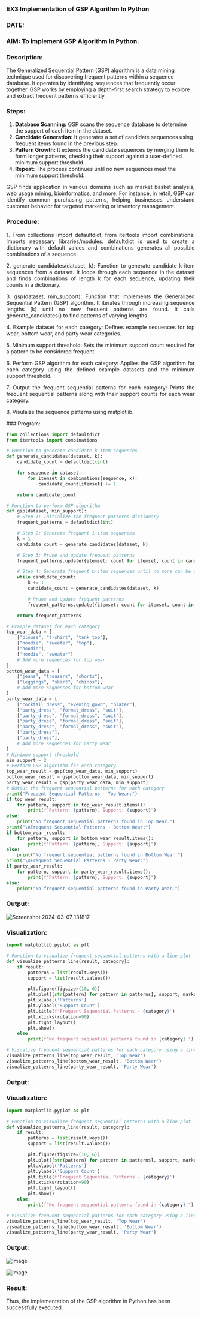 ### EX3 Implementation of GSP Algorithm In Python
### DATE: 
### AIM: To implement GSP Algorithm In Python.
### Description:
The Generalized Sequential Pattern (GSP) algorithm is a data mining technique used for discovering frequent patterns within a sequence database. It operates by identifying sequences that frequently occur together. GSP works by employing a depth-first search strategy to explore and extract frequent patterns efficiently.
### Steps:
1. <strong>Database Scanning:</strong> GSP scans the sequence database to determine the support of each item in the dataset.
2. <strong>Candidate Generation:</strong> It generates a set of candidate sequences using frequent items found in the previous step.
3. <strong>Pattern Growth:</strong> It extends the candidate sequences by merging them to form longer patterns, checking their support against a user-defined minimum support threshold.
4. <strong>Repeat:</strong> The process continues until no new sequences meet the minimum support threshold.
<p align="justify">
GSP finds application in various domains such as market basket analysis, web usage mining, bioinformatics, and more. For instance, in retail, GSP can identify common purchasing patterns, helping businesses understand customer behavior for targeted marketing or inventory management.
</p>

### Procedure:
<p align="justify">
1. From collections import defaultdict, from itertools import combinations: Imports necessary libraries/modules. defaultdict is
used to create a dictionary with default values and combinations generates all possible combinations of a sequence.</p>
<p align="justify">
2. generate_candidates(dataset, k): Function to generate candidate k-item sequences from a dataset. It loops through each sequence in the
dataset and finds combinations of length k for each sequence, updating their counts in a dictionary.</p>
<p align="justify">
3. gsp(dataset, min_support): Function that implements the Generalized Sequential Pattern (GSP) algorithm. It iterates through increasing
sequence lengths (k) until no new frequent patterns are found. It calls generate_candidates() to find patterns of varying lengths.</p>
<p align="justify">
4. Example dataset for each category: Defines example sequences for top wear, bottom wear, and party wear categories.</p>
<p align="justify">
5. Minimum support threshold: Sets the minimum support count required for a pattern to be considered frequent.</p>
<p align="justify">
6. Perform GSP algorithm for each category: Applies the GSP algorithm for each category using the defined example datasets and the
minimum support threshold.</p>
<p align="justify">
7. Output the frequent sequential patterns for each category: Prints the frequent sequential patterns 
    along with their support counts
for each wear category.</p>
<p align="justify">
8. Visulaize the sequence patterns using matplotlib.
</p>
### Program:

```python
from collections import defaultdict
from itertools import combinations

# Function to generate candidate k-item sequences
def generate_candidates(dataset, k):
    candidate_count = defaultdict(int)

    for sequence in dataset:
        for itemset in combinations(sequence, k):
            candidate_count[itemset] += 1

    return candidate_count

# Function to perform GSP algorithm
def gsp(dataset, min_support):
    # Step 1: Initialize the frequent patterns dictionary
    frequent_patterns = defaultdict(int)

    # Step 2: Generate frequent 1-item sequences
    k = 1
    candidate_count = generate_candidates(dataset, k)

    # Step 3: Prune and update frequent patterns
    frequent_patterns.update({itemset: count for itemset, count in candidate_count.items() if count >= min_support})

    # Step 4: Generate frequent k-item sequences until no more can be generated
    while candidate_count:
        k += 1
        candidate_count = generate_candidates(dataset, k)

        # Prune and update frequent patterns
        frequent_patterns.update({itemset: count for itemset, count in candidate_count.items() if count >= min_support})

    return frequent_patterns

# Example dataset for each category
top_wear_data = [
    ["blouse", "t-shirt", "tank_top"],
    ["hoodie", "sweater", "top"],
    ["hoodie"],
    ["hoodie", "sweater"]
    # Add more sequences for top wear
]
bottom_wear_data = [
    ["jeans", "trousers", "shorts"],
    ["leggings", "skirt", "chinos"],
    # Add more sequences for bottom wear
]
party_wear_data = [
    ["cocktail_dress", "evening_gown", "blazer"],
    ["party_dress", "formal_dress", "suit"],
    ["party_dress", "formal_dress", "suit"],
    ["party_dress", "formal_dress", "suit"],
    ["party_dress", "formal_dress", "suit"],
    ["party_dress"],
    ["party_dress"],
    # Add more sequences for party wear
]
# Minimum support threshold
min_support = 2
# Perform GSP algorithm for each category
top_wear_result = gsp(top_wear_data, min_support)
bottom_wear_result = gsp(bottom_wear_data, min_support)
party_wear_result = gsp(party_wear_data, min_support)
# Output the frequent sequential patterns for each category
print("Frequent Sequential Patterns - Top Wear:")
if top_wear_result:
    for pattern, support in top_wear_result.items():
        print(f"Pattern: {pattern}, Support: {support}")
else:
    print("No frequent sequential patterns found in Top Wear.")
print("\nFrequent Sequential Patterns - Bottom Wear:")
if bottom_wear_result:
    for pattern, support in bottom_wear_result.items():
        print(f"Pattern: {pattern}, Support: {support}")
else:
    print("No frequent sequential patterns found in Bottom Wear.")
print("\nFrequent Sequential Patterns - Party Wear:")
if party_wear_result:
    for pattern, support in party_wear_result.items():
        print(f"Pattern: {pattern}, Support: {support}")
else:
    print("No frequent sequential patterns found in Party Wear.")
```
### Output:
![Screenshot 2024-03-07 131817](https://github.com/MaithreyanDinakaran/WDM_EXP3/assets/119104032/014bc4c5-18b9-4af8-b0d2-cb061fb3b847)

### Visualization:
```python
import matplotlib.pyplot as plt

# Function to visualize frequent sequential patterns with a line plot
def visualize_patterns_line(result, category):
    if result:
        patterns = list(result.keys())
        support = list(result.values())

        plt.figure(figsize=(10, 6))
        plt.plot([str(pattern) for pattern in patterns], support, marker='o', linestyle='-', color='blue')
        plt.xlabel('Patterns')
        plt.ylabel('Support Count')
        plt.title(f'Frequent Sequential Patterns - {category}')
        plt.xticks(rotation=90)
        plt.tight_layout()
        plt.show()
    else:
        print(f"No frequent sequential patterns found in {category}.")

# Visualize frequent sequential patterns for each category using a line plot
visualize_patterns_line(top_wear_result, 'Top Wear')
visualize_patterns_line(bottom_wear_result, 'Bottom Wear')
visualize_patterns_line(party_wear_result, 'Party Wear')
```
### Output:

### Visualization:
```python
import matplotlib.pyplot as plt

# Function to visualize frequent sequential patterns with a line plot
def visualize_patterns_line(result, category):
    if result:
        patterns = list(result.keys())
        support = list(result.values())

        plt.figure(figsize=(10, 6))
        plt.plot([str(pattern) for pattern in patterns], support, marker='o', linestyle='-', color='blue')
        plt.xlabel('Patterns')
        plt.ylabel('Support Count')
        plt.title(f'Frequent Sequential Patterns - {category}')
        plt.xticks(rotation=90)
        plt.tight_layout()
        plt.show()
    else:
        print(f"No frequent sequential patterns found in {category}.")

# Visualize frequent sequential patterns for each category using a line plot
visualize_patterns_line(top_wear_result, 'Top Wear')
visualize_patterns_line(bottom_wear_result, 'Bottom Wear')
visualize_patterns_line(party_wear_result, 'Party Wear')
```
### Output:
![image](https://github.com/Kamaleshvelmurugan/WDM_EXP3/assets/119477328/956e0212-502b-4ab4-8097-132c0d8d8319)

![image](https://github.com/Kamaleshvelmurugan/WDM_EXP3/assets/119477328/9fd9c614-f835-4809-a349-ff58ecfc8dbb)

### Result:
Thus, the implementation of the GSP algorithm in Python has been successfully executed.
